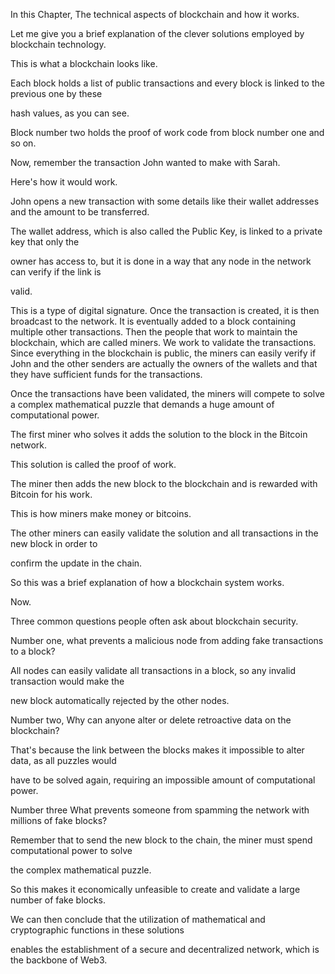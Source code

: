 In this Chapter, The technical aspects of blockchain and how it works.

Let me give you a brief explanation of the clever solutions employed by blockchain technology.

This is what a blockchain looks like.

Each block holds a list of public transactions and every block is linked to the previous one by these

hash values, as you can see.

Block number two holds the proof of work code from block number one and so on.

Now, remember the transaction John wanted to make with Sarah.

Here's how it would work.

John opens a new transaction with some details like their wallet addresses and the amount to be transferred.

The wallet address, which is also called the Public Key, is linked to a private key that only the

owner has access to, but it is done in a way that any node in the network can verify if the link is

valid.

This is a type of digital signature. Once the transaction is created, it is then broadcast to the network.
It is eventually added to a block containing multiple other transactions.
Then the people that work to maintain the blockchain, which are called miners. We work to validate the transactions.
Since everything in the blockchain is public, the miners can easily verify if John and the other senders are actually the owners of the wallets and that they have sufficient funds for the transactions.

Once the transactions have been validated, the miners will compete to solve a complex mathematical puzzle that demands a huge amount of computational power.

The first miner who solves it adds the solution to the block in the Bitcoin network.

This solution is called the proof of work.

The miner then adds the new block to the blockchain and is rewarded with Bitcoin for his work.

This is how miners make money or bitcoins.

The other miners can easily validate the solution and all transactions in the new block in order to

confirm the update in the chain.

So this was a brief explanation of how a blockchain system works.

Now.

Three common questions people often ask about blockchain security.

Number one, what prevents a malicious node from adding fake transactions to a block?

All nodes can easily validate all transactions in a block, so any invalid transaction would make the

new block automatically rejected by the other nodes.

Number two, Why can anyone alter or delete retroactive data on the blockchain?

That's because the link between the blocks makes it impossible to alter data, as all puzzles would

have to be solved again, requiring an impossible amount of computational power.

Number three What prevents someone from spamming the network with millions of fake blocks?

Remember that to send the new block to the chain, the miner must spend computational power to solve

the complex mathematical puzzle.

So this makes it economically unfeasible to create and validate a large number of fake blocks.

We can then conclude that the utilization of mathematical and cryptographic functions in these solutions

enables the establishment of a secure and decentralized network, which is the backbone of Web3.

